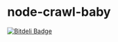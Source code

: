 # node-crawl-baby


[![Bitdeli Badge](https://d2weczhvl823v0.cloudfront.net/xissy/node-crawl-baby/trend.png)](https://bitdeli.com/free "Bitdeli Badge")

